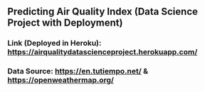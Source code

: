 ## Predicting Air Quality Index (Data Science Project with Deployment)

### Link (Deployed in Heroku): https://airqualitydatascienceproject.herokuapp.com/

### Data Source: https://en.tutiempo.net/ & https://openweathermap.org/

